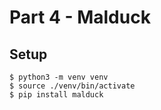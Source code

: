 # Part 4 - Malduck

## Setup

```shell
$ python3 -m venv venv
$ source ./venv/bin/activate
$ pip install malduck
```
